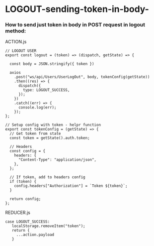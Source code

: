 # LOGOUT-sending-token-in-body-

### How to send just token in body in POST request in logout method:


ACTION.js

```
// LOGOUT USER
export const logout = (token) => (dispatch, getState) => {

  const body = JSON.stringify({ token })

  axios
    .post("ws/api/Users/UserLogOut", body, tokenConfig(getState))
    .then((res) => {
      dispatch({
        type: LOGOUT_SUCCESS,
      });
    })
    .catch((err) => {
      console.log(err);
    });
};

// Setup config with token - helpr function
export const tokenConfig = (getState) => {
  // Get token from state
  const token = getState().auth.token;

  // Headers
  const config = {
    headers: {
      "Content-Type": "application/json",
    },
  };

  // If token, add to headers config
  if (token) {
    config.headers["Authorization"] = `Token ${token}`;
  }

  return config;
};
```


REDUCER.js

```
case LOGOUT_SUCCESS:
   localStorage.removeItem("token");
   return {
     ...action.payload
   }
```
